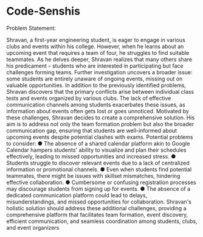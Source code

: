 # Code-Senshis


Problem Statement:

Shravan, a first-year engineering student, is eager to engage in various clubs and events within
his college. However, when he learns about an upcoming event that requires a team of four, he
struggles to find suitable teammates. As he delves deeper, Shravan realizes that many others
share his predicament – students who are interested in participating but face challenges forming
teams.
Further investigation uncovers a broader issue: some students are entirely unaware of ongoing
events, missing out on valuable opportunities. In addition to the previously identified problems,
Shravan discovers that the primary conflicts arise between individual class tests and events
organized by various clubs. The lack of effective communication channels among students
exacerbates these issues, as information about events often gets lost or goes unnoticed.
Motivated by these challenges, Shravan decides to create a comprehensive solution. His aim is
to address not only the team formation problem but also the broader communication gap,
ensuring that students are well-informed about upcoming events despite potential clashes with
exams.
Potential problems to consider:
● The absence of a shared calendar platform akin to Google Calendar hampers students'
ability to visualize and plan their schedules effectively, leading to missed opportunities
and increased stress.
● Students struggle to discover relevant events due to a lack of centralized information or
promotional channels.
● Even when students find potential teammates, there might be issues with skillset
mismatches, hindering effective collaboration.
● Cumbersome or confusing registration processes may discourage students from signing
up for events.
● The absence of a dedicated communication platform could lead to delays,
misunderstandings, and missed opportunities for collaboration.
Shravan's holistic solution should address these additional challenges, providing a
comprehensive platform that facilitates team formation, event discovery, efficient
communication, and seamless coordination among students, clubs, and event organizers
